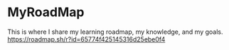 # MyRoadMap
This is where I share my learning roadmap, my knowledge, and my goals.
https://roadmap.sh/r?id=65774f425145316d25ebe0f4
